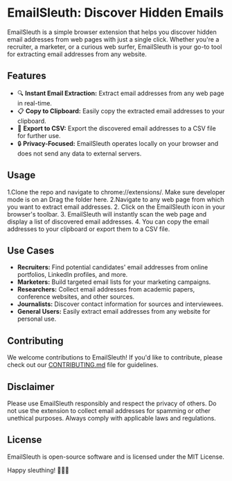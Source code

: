 # EmailSleuth: Discover Hidden Emails


EmailSleuth is a simple browser extension that helps you discover hidden email addresses from web pages with just a single click. Whether you're a recruiter, a marketer, or a curious web surfer, EmailSleuth is your go-to tool for extracting email addresses from any website.

## Features

- 🔍 **Instant Email Extraction:** Extract email addresses from any web page in real-time.
- 📋 **Copy to Clipboard:** Easily copy the extracted email addresses to your clipboard.
- 📁 **Export to CSV:** Export the discovered email addresses to a CSV file for further use.
- 🔒 **Privacy-Focused:** EmailSleuth operates locally on your browser and does not send any data to external servers.


## Usage

1.Clone the repo and navigate to chrome://extensions/. Make sure developer mode is on an Drag the folder here. 
2.Navigate to any web page from which you want to extract email addresses.
2. Click on the EmailSleuth icon in your browser's toolbar.
3. EmailSleuth will instantly scan the web page and display a list of discovered email addresses.
4. You can copy the email addresses to your clipboard or export them to a CSV file.

## Use Cases

- **Recruiters:** Find potential candidates' email addresses from online portfolios, LinkedIn profiles, and more.
- **Marketers:** Build targeted email lists for your marketing campaigns.
- **Researchers:** Collect email addresses from academic papers, conference websites, and other sources.
- **Journalists:** Discover contact information for sources and interviewees.
- **General Users:** Easily extract email addresses from any website for personal use.

## Contributing

We welcome contributions to EmailSleuth! If you'd like to contribute, please check out our [CONTRIBUTING.md](./CONTRIBUTING.md) file for guidelines.

## Disclaimer

Please use EmailSleuth responsibly and respect the privacy of others. Do not use the extension to collect email addresses for spamming or other unethical purposes. Always comply with applicable laws and regulations.

## License

EmailSleuth is open-source software and is licensed under the MIT License.

Happy sleuthing! 🕵️‍♀️💌
